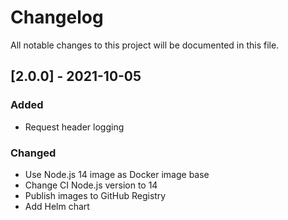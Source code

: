 # Changelog
All notable changes to this project will be documented in this file.

## [2.0.0] - 2021-10-05
### Added
- Request header logging

### Changed
- Use Node.js 14 image as Docker image base
- Change CI Node.js version to 14
- Publish images to GitHub Registry
- Add Helm chart
